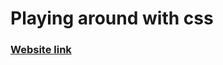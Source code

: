 Playing around with css
===========================

### [Website link](https://bharathraja.in/css-experiments/)
